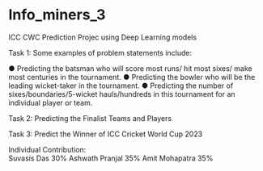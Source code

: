 # Info_miners_3

ICC CWC Prediction Projec using Deep Learning models

Task 1:
Some examples of problem statements include:

● Predicting the batsman who will score most runs/ hit most sixes/ make most centuries in
the tournament.
● Predicting the bowler who will be the leading wicket-taker in the tournament.
● Predicting the number of sixes/boundaries/5-wicket hauls/hundreds in this tournament for
an individual player or team.

Task 2: Predicting the Finalist Teams and Players

Task 3: Predict the Winner of ICC Cricket World Cup 2023

Individual Contribution:\
Suvasis Das 30%
Ashwath Pranjal 35%
Amit Mohapatra  35%
